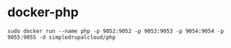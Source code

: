 docker-php
==========

    sudo docker run --name php -p 9052:9052 -p 9053:9053 -p 9054:9054 -p 9055:9055 -d simpledrupalcloud/php
